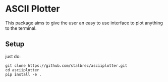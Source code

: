 # ASCII Plotter

This package aims to give the user an easy to use interface to plot anything to the terminal.


## Setup

just do:

```
git clone https://github.com/stalbrec/asciiplotter.git
cd asciiplotter
pip install -e .
```


